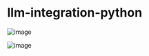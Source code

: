 # llm-integration-python

![image](https://github.com/user-attachments/assets/d9b6d124-4f60-42a2-81a0-1ba6f214a193)

![image](https://github.com/user-attachments/assets/6ffa20e8-c123-4f96-9633-46901c8e41b7)

